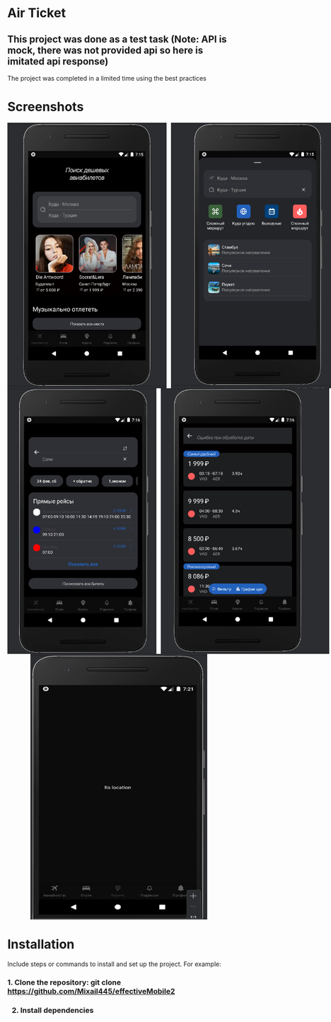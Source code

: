 # Air Ticket
## This project was done as a test task (Note: API is mock, there was not provided api so here is imitated api response)
The project was completed in a limited time using the best practices
# Screenshots
<div style="display: flex; align-items: center;">
   <img src="screen_one.png"  width="400" height="600" style="margin-right: 10px;">
<img src="screen_two.png"  width="400" height="600">
</div>
<div style="display: flex; align-items: center;">
   <img src="screen_three.png"  width="400" height="600" style="margin-right: 10px;">
<img src="screen_four.png"  width="400" height="600">
</div>

<div style="display: flex; justify-content: center;">
    <img src="image.png" width="400" height="600">
</div>

# Installation
Include steps or commands to install and set up the project. For example:
    <div style="flex: 1; margin-right: 10px;">
        <h3>1. Clone the repository: git clone https://github.com/Mixail445/effectiveMobile2</h3>
    </div>
    <div style="flex: 1; margin-left: 10px;">
        <h3>2. Install dependencies</h3>
    </div>

</div>
